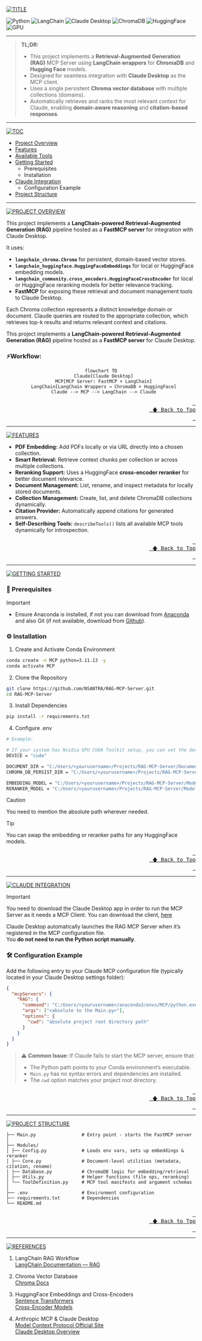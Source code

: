 <a id = "top"></a>

[![TITLE](https://readme-typing-svg.herokuapp.com?font=JetBrainsMono+Nerd+Font&letterSpacing=0.3rem&duration=3000&pause=1000&color=00AEAE&width=600&lines=RETRIEVAL-AUGMENTED+GRAPH+MCP+SERVER)]()

![Python](https://img.shields.io/badge/Python-3.11.13-yellow?logo=python)
![LangChain](https://img.shields.io/badge/LangChain-0.3.27-blue?logo=langchain)
![Claude Desktop](https://img.shields.io/badge/Claude_Desktop-purple?logo=claude)
![ChromaDB](https://img.shields.io/badge/ChromaDB-Vector_Store-orange?logo=chroma)
![HuggingFace](https://img.shields.io/badge/HuggingFace-Embeddings_&_Reranker-gold?logo=huggingface)
![GPU](https://img.shields.io/badge/GPU-CUDA-brightgreen?logo=nvidia)

---

> **TL;DR:**
> - This project implements a **Retrieval-Augmented Generation (RAG)** MCP Server using **LangChain wrappers** for **ChromaDB** and **Hugging Face** models.
> - Designed for seamless integration with **Claude Desktop** as the MCP client.
> - Uses a single persistent **Chroma vector database** with multiple collections (domains).
> - Automatically retrieves and ranks the most relevant context for Claude, enabling **domain-aware reasoning** and **citation-based responses**.

---

[![TOC](https://readme-typing-svg.herokuapp.com?font=JetBrainsMono+Nerd+Font&letterSpacing=0.3rem&duration=3000&pause=1000&color=00AEAE&width=450&lines=TABLE+OF+CONTENTS)]()

<!-- - <a href = "TOOLS.md">Available Tools</a> -->
- <a href = "#project-overview">Project Overview</a>
- <a href = "#features">Features</a>
- <a href = "TOOLS.md">Available Tools</a>
- <a href = "#getting-started">Getting Started</a>
    - Prerequisites
    - Installation
- <a href = "#claude-integration">Claude Integration</a>
    - Configuration Example
- <a href = "#project-structure">Project Structure</a>

<!-- <div align = "center">

<a href = "#project-overview">
  <kbd> <br> Project Overview <br> </kbd>
</a>

<a href = "#features">
  <kbd> <br> Features <br> </kbd>
</a>

<a href = "TOOLS.md">
  <kbd> <br> Available Tools <br> </kbd>
</a>

<a href = "#getting-started">
  <kbd> <br> Getting Started <br> </kbd>
</a>

<a href = "#claude-integration">
  <kbd> <br> Claude Integration <br> </kbd>
</a>

<a href = "#project-structure">
  <kbd> <br> Project Structure <br> </kbd>
</a>

</div> -->

---

<a id = "project-overview"></a>

[![PROJECT OVERVIEW](https://readme-typing-svg.herokuapp.com?font=JetBrainsMono+Nerd+Font&letterSpacing=0.3rem&duration=3000&pause=1000&color=00AEAE&width=450&lines=PROJECT+OVERVIEW)]()

This project implements a **LangChain-powered Retrieval-Augmented Generation (RAG)** pipeline hosted as a **FastMCP server** for integration with Claude Desktop.

It uses:
- **`langchain_chroma.Chroma`** for persistent, domain-based vector stores.
- **`langchain_huggingface.HuggingFaceEmbeddings`** for local or HuggingFace embedding models.
- **`langchain_community.cross_encoders.HuggingFaceCrossEncoder`** for local or HuggingFace reranking models for better relevance tracking.
- **FastMCP** for exposing these retrieval and document management tools to Claude Desktop.

Each Chroma collection represents a distinct knowledge domain or document.
Claude queries are routed to the appropriate collection, which retrieves top-k results and returns relevant context and citations.

This project implements a **LangChain-powered Retrieval-Augmented Generation (RAG)** pipeline hosted as a **FastMCP server** for Claude Desktop.  

### **⚡Workflow:**

<div align = "center">

```mermaid
flowchart TD
  Claude[Claude Desktop]
  MCP[MCP Server: FastMCP + LangChain]
  LangChain[LangChain Wrappers → ChromaDB + HuggingFace]
  Claude --> MCP --> LangChain --> Claude
```

</div>

<div align="right">
  <a href="#top"><kbd> <br> 🡅 Back to Top <br> </kbd></a>
</div>

---

<a id = "features"></a>

[![FEATURES](https://readme-typing-svg.herokuapp.com?font=JetBrainsMono+Nerd+Font&letterSpacing=0.3rem&duration=3000&pause=1000&color=00AEAE&width=450&lines=FEATURES)]()

- **PDF Embedding:** Add PDFs locally or via URL directly into a chosen collection.
- **Smart Retrieval:** Retrieve context chunks per collection or across multiple collections.
- **Reranking Support:** Uses a HuggingFace **cross-encoder reranker** for better document relevance.
- **Document Management:** List, rename, and inspect metadata for locally stored documents.
- **Collection Management:** Create, list, and delete ChromaDB collections dynamically.
- **Citation Provider:** Automatically append citations for generated answers.
- **Self-Describing Tools:** `describeTools()` lists all available MCP tools dynamically for introspection.

<div align="right">
  <a href="#top"><kbd> <br> 🡅 Back to Top <br> </kbd></a>
</div>

<!-- ---

<a id = "tools"></a>

[![AVAILABLE TOOLS](https://readme-typing-svg.herokuapp.com?font=JetBrainsMono+Nerd+Font&letterSpacing=0.3rem&duration=3000&pause=1000&color=00AEAE&width=450&lines=AVAILABLE+TOOLS)]()

This MCP server exposes a set of tools that can be invoked by Claude Desktop to perform document and collection operations — including embedding, retrieval, metadata management, and citation generation.

For a full list of available tools, their arguments, and example usage, see the dedicated documentation:  
[**View All Tools → TOOLS.md**](TOOLS.md)

<div align="right">
  <a href="#top"><kbd> <br> 🡅 Back to Top <br> </kbd></a>
</div> -->

---

<a id = "getting-started"></a>

[![GETTING STARTED](https://readme-typing-svg.herokuapp.com?font=JetBrainsMono+Nerd+Font&letterSpacing=0.3rem&duration=3000&pause=1000&color=00AEAE&width=450&lines=GETTING+STARTED)]()

### **🔧 Prerequisites**
> [!IMPORTANT]
> - Ensure Anaconda is installed, if not you can download from [Anaconda](https://www.anaconda.com/download/success) and also Git (if not available, download from [Github](https://git-scm.com/downloads)).

### **⚙️ Installation**

1. Create and Activate Conda Environment
```bash
conda create -n MCP python=3.11.13 -y
conda activate MCP
```

2. Clone the Repository
```bash
git clone https://github.com/NSANTRA/RAG-MCP-Server.git
cd RAG-MCP-Server
```

3. Install Dependencies
```bash
pip install -r requirements.txt
```

4. Configure .env
```bash
# Example:

# If your system has Nvidia GPU CUDA Toolkit setup, you can set the device to cuda, otherwise set it to cpu
DEVICE = "cuda"

DOCUMENT_DIR = "C:/Users/<yourusername>/Projects/RAG-MCP-Server/Documents"
CHROMA_DB_PERSIST_DIR = "C:/Users/<yourusername>/Projects/RAG-MCP-Server/Databases"

EMBEDDING_MODEL = "C:/Users/<yourusername>/Projects/RAG-MCP-Server/Models/MiniLM"
RERANKER_MODEL = "C:/Users/<yourusername>/Projects/RAG-MCP-Server/Models/MiniLM-Reranker"
```

> [!CAUTION]
> You need to mention the absolute path wherever needed.

> [!TIP]
> You can swap the embedding or reranker paths for any HuggingFace models.

<div align="right">
  <a href="#top"><kbd> <br> 🡅 Back to Top <br> </kbd></a>
</div>

---

<a id = "claude-integration"></a>

[![CLAUDE INTEGRATION](https://readme-typing-svg.herokuapp.com?font=JetBrainsMono+Nerd+Font&letterSpacing=0.3rem&duration=3000&pause=1000&color=00AEAE&width=450&lines=CLAUDE+INTEGRATION)]()

> [!IMPORTANT]
> You need to download the Claude Desktop app in order to run the MCP Server as it needs a MCP Client.
> You can download the client, [here](https://claude.com/download)

Claude Desktop automatically launches the RAG MCP Server when it’s registered in the MCP configuration file.  
You **do not need to run the Python script manually**.

### **🛠️ Configuration Example**
Add the following entry to your Claude MCP configuration file (typically located in your Claude Desktop settings folder):

```json
{
  "mcpServers": {
    "RAG": {
      "command": "C:/Users/<yourusername>/anaconda3/envs/MCP/python.exe",
      "args": ["<absolute to the Main.py>"],
      "options": {
        "cwd": "absolute project root directory path"
      }
    }
  }
}
```

> ⚠️ **Common Issue:**
> If Claude fails to start the MCP server, ensure that:
> - The Python path points to your Conda environment’s executable.
> - `Main.py` has no syntax errors and dependencies are installed.
> - The `cwd` option matches your project root directory.


<div align="right">
  <a href="#top"><kbd> <br> 🡅 Back to Top <br> </kbd></a>
</div>

---

<a id = "project-structure"></a>

[![PROJECT STRUCTURE](https://readme-typing-svg.herokuapp.com?font=JetBrainsMono+Nerd+Font&letterSpacing=0.3rem&duration=3000&pause=1000&color=00AEAE&width=450&lines=PROJECT+STRUCTURE)](https://git.io/typing-svg)

```tree
├── Main.py                 # Entry point - starts the FastMCP server
│
├── Modules/
│ ├── Config.py             # Loads env vars, sets up embeddings & reranker
│ ├── Core.py               # Document-level utilities (metadata, citation, rename)
│ ├── Database.py           # ChromaDB logic for embedding/retrieval
│ ├── Utils.py              # Helper functions (file ops, reranking)
│ └── ToolDefinition.py     # MCP tool manifests and argument schemas
│
├── .env                    # Environment configuration
├── requirements.txt        # Dependencies
└── README.md
```

<div align="right">
  <a href="#top"><kbd> <br> 🡅 Back to Top <br> </kbd></a>
</div>

---

<a id = "references"></a>

[![REFERENCES](https://readme-typing-svg.herokuapp.com?font=JetBrainsMono+Nerd+Font&letterSpacing=0.3rem&duration=3000&pause=1000&color=00AEAE&width=450&lines=REFERENCES)](https://git.io/typing-svg)

1. LangChain RAG Workflow <br>
[LangChain Documentation — RAG](https://python.langchain.com/docs/use_cases/question_answering/)

2. Chroma Vector Database <br>
[Chroma Docs](https://docs.trychroma.com/)

3. HuggingFace Embeddings and Cross-Encoders <br>
[Sentence Transformers](https://huggingface.co/sentence-transformers) <br>
[Cross-Encoder Models](https://huggingface.co/cross-encoder)

4. Anthropic MCP & Claude Desktop <br>
[Model Context Protocol Official Site](https://modelcontextprotocol.io/) <br>
[Claude Desktop Overview](https://www.anthropic.com/claude)
